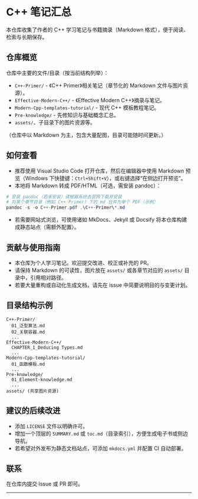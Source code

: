 # C++ 笔记汇总

本仓库收集了作者的 C++ 学习笔记与书籍摘录（Markdown 格式），便于阅读、检索与长期保存。

## 仓库概览
仓库中主要的文件/目录（按当前结构列举）：

- `C++-Primer/` - 《C++ Primer》相关笔记（章节化的 Markdown 文件与图片资源）。
- `Effective-Modern-C++/` - 《Effective Modern C++》摘录与笔记。
- `Modern-Cpp-templates-tutorial/` - 现代 C++ 模板教程笔记。
- `Pre-knowledge/` - 先修知识与基础概念汇总。
- `assets/`、子目录下的图片资源等。

（仓库中以 Markdown 为主，包含大量配图，目录可能随时间更新。）

## 如何查看
- 推荐使用 Visual Studio Code 打开仓库，然后在编辑器中使用 Markdown 预览（Windows 下快捷键：`Ctrl+Shift+V`），或右键选择“在侧边打开预览”。
- 本地将 Markdown 转成 PDF/HTML（可选，需安装 pandoc）：

```powershell
# 安装 pandoc（若未安装）请根据系统去官网下载并安装
# 将某个章节目录（例如 C++-Primer）下的 md 合并为单个 PDF（示例）
pandoc -s -o C++-Primer.pdf .\C++-Primer\*.md
```

- 若需要网站式浏览，可使用诸如 MkDocs、Jekyll 或 Docsify 将本仓库构建成静态站点（需额外配置）。

## 贡献与使用指南
- 本仓库为个人学习笔记。欢迎提交改进、校正或补充的 PR。
- 请保持 Markdown 的可读性，图片放在 `assets/` 或各章节对应的 `assets/` 目录中，引用相对路径。
- 若要大量重构或自动化生成文档，请先在 issue 中简要说明目的与变更计划。

## 目录结构示例
```
C++-Primer/
  01_泛型算法.md
  02_关联容器.md
  ...
Effective-Modern-C++/
  CHAPTER_1_Deducing Types.md
  ...
Modern-Cpp-templates-tutorial/
  01_函数模板.md
  ...
Pre-knowledge/
  01_Element-knowledge.md
  ...
assets/ (共享图片资源)
```

## 建议的后续改进
- 添加 `LICENSE` 文件以明确许可。 
- 增加一个顶层的 `SUMMARY.md` 或 `toc.md`（目录索引），方便生成电子书或侧边导航。
- 若希望对外发布为静态文档站点，可添加 `mkdocs.yml` 并配置 CI 自动部署。

## 联系
在仓库内提交 Issue 或 PR 即可。

---

